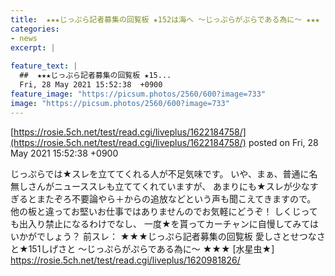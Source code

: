 ```yaml
---
title:  ★★★じっぷら記者募集の回覧板 ★152は海へ 〜じっぷらがぷらである為に〜 ★★★ 
categories:
- news
excerpt: |
  
feature_text: |
  ##  ★★★じっぷら記者募集の回覧板 ★15...
  Fri, 28 May 2021 15:52:38  +0900
feature_image: "https://picsum.photos/2560/600?image=733"
image: "https://picsum.photos/2560/600?image=733"
---
```


[https://rosie.5ch.net/test/read.cgi/liveplus/1622184758/](https://rosie.5ch.net/test/read.cgi/liveplus/1622184758/)
posted on Fri, 28 May 2021 15:52:38  +0900

<!--more-->

じっぷらでは★スレを立ててくれる人が不足気味です。 いや、まぁ、普通に名無しさんがニューススレも立ててくれていますが、 あまりにも★スレが少なすぎるとまたぞろ不要論やら＋からの追放などという声も聞こえてきますので。 他の板と違ってお堅いお仕事ではありませんのでお気軽にどうぞ！ しくじっても出入り禁止になるわけでなし、 一度★を貰ってカーチャンに自慢してみてはいかがでしょう？ 前スレ： ★★★じっぷら記者募集の回覧板 愛しさとせつなさと★151しげさと 〜じっぷらがぷらである為に〜 ★★★ [水星虫★] https://rosie.5ch.net/test/read.cgi/liveplus/1620981826/
